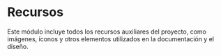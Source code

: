 # Recursos

Este módulo incluye todos los recursos auxiliares del proyecto, como imágenes, íconos y otros elementos utilizados en la documentación y el diseño.
